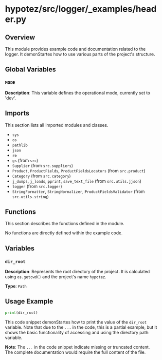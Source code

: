 # hypotez/src/logger/_examples/header.py

## Overview

This module provides example code and documentation related to the logger. It demonStartes how to use various parts of the project's structure.

## Global Variables

### `MODE`

**Description**: This variable defines the operational mode, currently set to 'dev'.


## Imports

This section lists all imported modules and classes.

- `sys`
- `os`
- `pathlib`
- `json`
- `re`
- `gs` (from `src`)
- `Supplier` (from `src.suppliers`)
- `Product`, `ProductFields`, `ProductFieldsLocators` (from `src.product`)
- `Category` (from `src.category`)
- `j_dumps`, `j_loads`, `pprint`, `save_text_file` (from `src.utils.jjson`)
- `logger` (from `src.logger`)
- `StringFormatter`, `StringNormalizer`, `ProductFieldsValidator` (from `src.utils.string`)


## Functions

This section describes the functions defined in the module.

No functions are directly defined within the example code.

## Variables

### `dir_root`

**Description**:  Represents the root directory of the project. It is calculated using `os.getcwd()` and the project's name `hypotez`.

**Type**: `Path`


## Usage Example

```python
print(dir_root)
```

This code snippet demonStartes how to print the value of the `dir_root` variable.  Note that due to the `...` in the code, this is a partial example, but it shows the basic functionality of accessing and using the directory path variable.


**Note**:  The `...` in the code snippet indicate missing or truncated content.  The complete documentation would require the full content of the file.